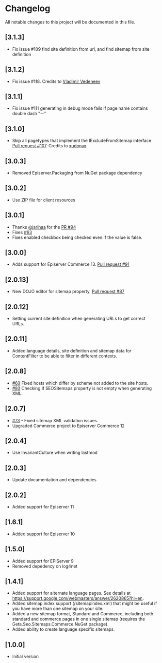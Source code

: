 # Changelog

All notable changes to this project will be documented in this file.

## [3.1.3]

- Fix issue #109 find site definition from url, and find sitemap from site definition

## [3.1.2]

- Fix issue #118. Credits to [Vladimir Vedeneev](https://github.com/lanorkin)

## [3.1.1]

- Fix issue #111 generating in debug mode fails if page name contains double dash "--"

## [3.1.0]

- Skip all pagetypes that implement the IExcludeFromSitemap interface [Pull request #107](https://github.com/Geta/SEO.Sitemaps/pull/107). Credits to [xudonax](https://github.com/xudonax).

## [3.0.3]

- Removed Episerver.Packaging from NuGet package dependency

## [3.0.2]

- Use ZIP file for client resources

## [3.0.1]

- Thanks [@jarihaa](https://github.com/jarihaa) for the [PR #94](https://github.com/Geta/SEO.Sitemaps/pull/94)
- Fixes [#93](https://github.com/Geta/SEO.Sitemaps/issues/93)
- Fixes enabled checkbox being checked even if the value is false.

## [3.0.0]

- Adds support for Episerver Commerce 13. [Pull request #91](https://github.com/Geta/SEO.Sitemaps/pull/91)

## [2.0.13]

- New DOJO editor for sitemap property. [Pull request #87](https://github.com/Geta/SEO.Sitemaps/pull/87)

## [2.0.12]

- Setting current site definition when generating URLs to get correct URLs.

## [2.0.11]

- Added language details, site definition and sitemap data for ContentFilter to be able to filter in different contexts.

## [2.0.8]

- [#60](https://github.com/Geta/SEO.Sitemaps/issues/60) Fixed hosts which differ by scheme not added to the site hosts.
- [#80](https://github.com/Geta/SEO.Sitemaps/pull/80) Checking if SEOSitemaps property is not empty when generating XML.

## [2.0.7]

- [#73](https://github.com/Geta/SEO.Sitemaps/issues/73) - Fixed sitemap XML validation issues.
- Upgraded Commerce project to Episerver Commerce 12

## [2.0.4]

- Use InvariantCulture when writing lastmod

## [2.0.3]

- Update documentation and dependencies

## [2.0.2]

- Added support for Episerver 11

## [1.6.1]

- Added support for Episerver 10

## [1.5.0]

- Added support for EPiServer 9
- Removed depedency on log4net

## [1.4.1]

- Added support for alternate language pages. See details at https://support.google.com/webmasters/answer/2620865?hl=en.
- Added sitemap index support (/sitemapindex.xml) that might be useful if you have more than one sitemap on your site.
- Added a new sitemap format, Standard and Commerce, including both standard and commerce pages in one single sitemap (requires the Geta.Seo.Sitemaps.Commerce NuGet package).
- Added ability to create language specific sitemaps.

## [1.0.0]

- Initial version
